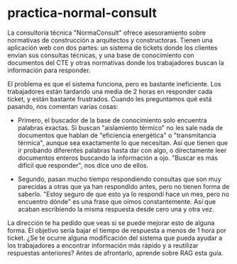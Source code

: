 # practica-normal-consult
La consultoría técnica "NormaConsult" ofrece asesoramiento sobre normativas de construcción a arquitectos y constructoras. Tienen una aplicación web con dos partes: un sistema de tickets donde los clientes envían sus consultas técnicas, y una base de conocimiento con documentos del CTE y otras normativas donde los trabajadores buscan la información para responder.

El problema es que el sistema funciona, pero es bastante ineficiente. Los trabajadores están tardando una media de 2 horas en responder cada ticket, y están bastante frustrados. Cuando les preguntamos qué está pasando, nos comentan varias cosas:

- Primero, el buscador de la base de conocimiento solo encuentra palabras exactas. Si buscan "aislamiento térmico" no les sale nada de documentos que hablan de "eficiencia energética" o "transmitancia térmica", aunque sea exactamente lo que necesitan. Así que tienen que ir probando diferentes palabras hasta dar con algo, o directamente leer documentos enteros buscando la información a ojo. "Buscar es más difícil que responder", nos dice uno de ellos.

- Segundo, pasan mucho tiempo respondiendo consultas que son muy parecidas a otras que ya han respondido antes, pero no tienen forma de saberlo. "Estoy seguro de que esto ya lo respondí hace un mes, pero no encuentro dónde" es una frase que oímos constantemente. Así que acaban escribiendo la misma respuesta desde cero una y otra vez.

La dirección te ha pedido que veas si se puede mejorar esto de alguna forma. El objetivo sería bajar el tiempo de respuesta a menos de 1 hora por ticket. ¿Se te ocurre alguna modificación del sistema que pueda ayudar a los trabajadores a encontrar información más rápido y a reutilizar respuestas anteriores?
Antes de afrontarlo, aprende sobre RAG esta guía.
